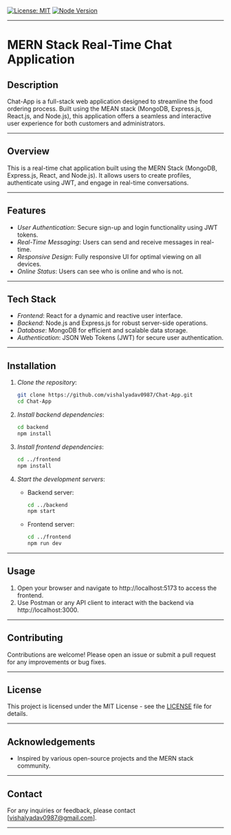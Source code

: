 
[![License: MIT](https://img.shields.io/badge/License-MIT-yellow.svg)](https://opensource.org/licenses/MIT)
[![Node Version](https://img.shields.io/badge/node.js-14.x%20|%2016.x%20|%2018.x-brightgreen)](https://nodejs.org/en/download/)

---

# MERN Stack Real-Time Chat Application


## Description

Chat-App is a full-stack web application designed to streamline the food ordering process. Built using the MEAN stack (MongoDB, Express.js, React.js, and Node.js), this application offers a seamless and interactive user experience for both customers and administrators.

---


## Overview

This is a real-time chat application built using the MERN Stack (MongoDB, Express.js, React, and Node.js). It allows users to create profiles, authenticate using JWT, and engage in real-time conversations.

---

## Features

- *User Authentication*: Secure sign-up and login functionality using JWT tokens.
- *Real-Time Messaging*: Users can send and receive messages in real-time.
- *Responsive Design*: Fully responsive UI for optimal viewing on all devices.
- *Online Status*: Users can see who is online and who is not.

---

## Tech Stack

- *Frontend*: React for a dynamic and reactive user interface.
- *Backend*: Node.js and Express.js for robust server-side operations.
- *Database*: MongoDB for efficient and scalable data storage.
- *Authentication*: JSON Web Tokens (JWT) for secure user authentication.

---

## Installation

1. *Clone the repository*:
    ``` bash
    git clone https://github.com/vishalyadav0987/Chat-App.git
    cd Chat-App
    ```

2. *Install backend dependencies*:
    ``` bash
    cd backend
    npm install
    ```

3. *Install frontend dependencies*:
    ```bash
    cd ../frontend
    npm install
    ```

4. *Start the development servers*:
    - Backend server:
      ```bash
      cd ../backend
      npm start
      ```
    - Frontend server:
      ```bash
      cd ../frontend
      npm run dev
      ```

---

## Usage

1. Open your browser and navigate to http://localhost:5173 to access the frontend.
2. Use Postman or any API client to interact with the backend via http://localhost:3000.

---

## Contributing

Contributions are welcome! Please open an issue or submit a pull request for any improvements or bug fixes.

---

## License

This project is licensed under the MIT License - see the [LICENSE](LICENSE) file for details.

---

## Acknowledgements

- Inspired by various open-source projects and the MERN stack community.

---

## Contact

For any inquiries or feedback, please contact [vishalyadav0987@gmail.com].

---
